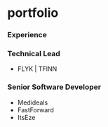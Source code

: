 # portfolio

### Experience 

### Technical Lead 
- FLYK | TFINN

### Senior Software Developer 
- Medideals
- FastForward
- ItsEze
  

